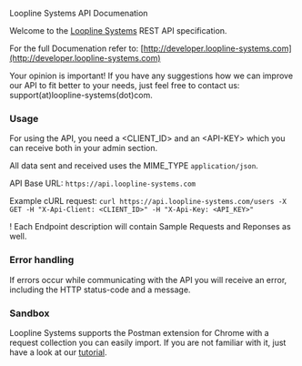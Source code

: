 Loopline Systems API Documenation

Welcome to the [Loopline Systems](http://www.loopline-systems.com) REST API specification.

For the full Documenation refer to: [http://developer.loopline-systems.com](http://developer.loopline-systems.com)

Your opinion is important! If you have any suggestions how we can improve our API to fit better to your needs, just feel free to contact us: support(at)loopline-systems(dot)com.

### Usage

For using the API, you need a &lt;CLIENT_ID&gt; and an &lt;API-KEY&gt; which you can receive both in your admin section.

All data sent and received uses the MIME_TYPE `application/json`.

API Base URL: `https://api.loopline-systems.com`

Example cURL request: `curl https://api.loopline-systems.com/users -X GET -H "X-Api-Client: <CLIENT_ID>" -H "X-Api-Key: <API_KEY>"`

! Each Endpoint description will contain Sample Requests and Reponses as well.


### Error handling

If errors occur while communicating with the API you will receive an error, including the HTTP status-code and a message.

### Sandbox

Loopline Systems supports the Postman extension for Chrome with a request collection you can easily import. If you are not familiar with it, just have a look at our [tutorial](http://developer.loopline-systems.com/chrome_postman.html).

